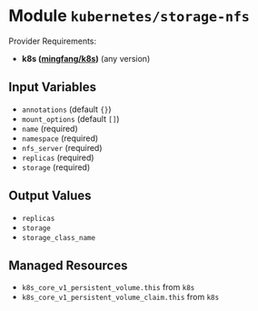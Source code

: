 
# Module `kubernetes/storage-nfs`

Provider Requirements:
* **k8s ([mingfang/k8s](https://registry.terraform.io/providers/mingfang/k8s/latest))** (any version)

## Input Variables
* `annotations` (default `{}`)
* `mount_options` (default `[]`)
* `name` (required)
* `namespace` (required)
* `nfs_server` (required)
* `replicas` (required)
* `storage` (required)

## Output Values
* `replicas`
* `storage`
* `storage_class_name`

## Managed Resources
* `k8s_core_v1_persistent_volume.this` from `k8s`
* `k8s_core_v1_persistent_volume_claim.this` from `k8s`

